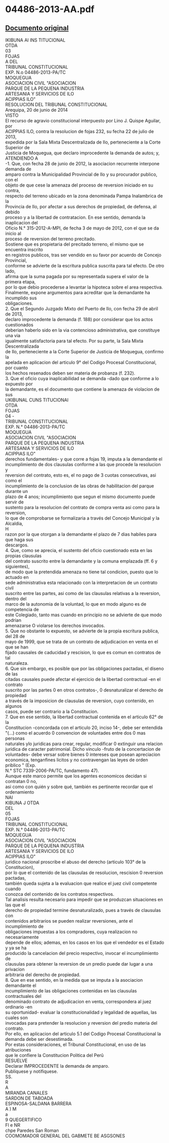 
04486-2013-AA.pdf
=================
  
[Documento original](https://tc.gob.pe/jurisprudencia/2014/04486-2013-AA.pdf)  
---  
IKIBUNA AI INS TITUCIONAL  
OTDA  
03  
FOJAS  
A DEL  
TRIBUNAL CONSTITUCIONAL  
EXP. N.o 04486-2013-PA/TC  
MOQUEGUA  
ASOCIACION CIVIL "ASOCIACION  
PARQUE DE LA PEQUENA INDUSTRIA  
ARTESANIA Y SERVICIOS DE ILO  
ACIPPIAS ILO"  
RESOLUCION DEL TRIBUNAL CONSTITUCIONAL  
Arequipa, 20 de junio de 2014  
VISTO  
El recurso de agravio constitucional interpuesto por Lino J. Quispe Aguilar, por  
ACIPPIAS ILO, contra la resolucion de fojas 232, su fecha 22 de julio de 2013,  
expedida por la Sala Mixta Descentralizada de Ilo, perteneciente a la Corte Superior de  
Justicia de Moquegua, que declaro improcedente la demanda de autos; y,  
ATENDIENDO A  
-1. Que, con fecha 28 de junio de 2012, la asociacion recurrente interpone demanda de  
amparo contra la Municipalidad Provincial de Ilo y su procurador publico, con el  
objeto de que cese la amenaza del proceso de reversion iniciado en su contra,  
respecto del terreno ubicado en la zona denominada Pampa Inalambrica de la  
Provincia de Ilo, por afectar a sus derechos de propiedad, de defensa, al debido  
proceso y a la libertad de contratacion. En ese sentido, demanda la inaplicacion del  
Oficio N.° 315-2012-A-MPI, de fecha 3 de mayo de 2012, con el que se da inicio al  
proceso de reversion del terreno precitado.  
Sostiene que es propietaria del precitado terreno, el mismo que se encuentra inscrito  
en registros publicos, tras ser vendido en su favor por acuerdo de Concejo Provincial,  
conforme se advierte de la escritura publica suscrita para tal efecto. De otro lado,  
afirma que la suma pagada por su representada supera el valor de la primera etapa,  
por lo que debio procederse a levantar la hipoteca sobre el area respectiva.  
Finalmente, expone argumentos para acreditar que la demandante ha incumplido sus  
obligaciones.  
2. Que el Segundo Juzgado Mixto del Puerto de Ilo, con fecha 29 de abril de 2013,  
declaro improcedente la demanda (f. 188) por considerar que los actos cuestionados  
deberian haberlo sido en la via contencioso administrativa, que constituye una via  
igualmente satisfactoria para tal efecto. Por su parte, la Sala Mixta Descentralizada  
de Ilo, perteneciente a la Corte Superior de Justicia de Moquegua, confirmo la  
apelada en aplicacion del articulo 9° del Codigo Procesal Constitucional, por cuanto  
los hechos resenados deben ser materia de probanza (f. 232).  
3. Que el oficio cuya inaplicabilidad se demanda -dado que conforme a lo expuesto por  
la demandante, es el documento que contiene la amenaza de violacion de sus  
UKIBUNAL CUNS TITUCIONAI  
OTDA  
FOJAS  
04 -  
TRIBUNAL CONSTITUCIONAL  
EXP. N.° 04486-2013-PA/TC  
MOQUEGUA  
ASOCIACION CIVIL "ASOCIACION  
PARQUE DE LA PEQUENA INDUSTRIA  
ARTESANIA Y SERVICIOS DE ILO  
ACIPPIAS ILO"  
derechos fundamentales- y que corre a fojas 19, imputa a la demandante el  
incumplimiento de dos clausulas conforme a las que procede la resolucion y  
reversion del contrato, esto es, el no pago de 3 cuotas consecutivas, asi como el  
incumplimiento de la conclusion de las obras de habilitacion del parque durante un  
plazo de 4 anos; incumplimiento que segun el mismo documento puede servir de  
sustento para la resolucion del contrato de compra venta asi como para la reversion,  
lo que de comprobarse se formalizaria a través del Concejo Municipal y la Alcaldia,  
H  
razon por la que otorgan a la demandante el plazo de 7 dias habiles para que haga sus  
descargos.  
4. Que, como se aprecia, el sustento del oficio cuestionado esta en las propias clausulas  
del contrato suscrito entre la demandante y la comuna emplazada (ff. 6 y siguientes),  
de modo que la pretendida amenaza no tiene tal condicion, puesto que lo actuado en  
sede administrativa esta relacionado con la interpretacion de un contrato civil  
suscrito entre las partes, asi como de las clausulas relativas a la reversion, dentro del  
marco de la autonomia de la voluntad, lo que en modo alguno es de competencia de  
este Colegiado, tanto mas cuando en principio no se advierte de que modo podrian  
amenazarse O violarse los derechos invocados.  
5. Que no obstante lo expuesto, se advierte de la propia escritura publica, del 28 de  
mayo de 1999, que se trata de un contrato de adjudicacion en venta en el que se han  
fijado causales de caducidad y rescision, lo que es comun en contratos de tal  
naturaleza.  
6. Que sin embargo, es posible que por las obligaciones pactadas, el diseno de las  
citadas causales puede afectar el ejercicio de la libertad contractual -en el contrato  
suscrito por las partes 0 en otros contratos-, 0 desnaturalizar el derecho de propiedad  
a través de la imposicion de clausulas de reversion, cuyo contenido, en algunos  
casos, puede ser contrario a la Constitucion.  
7. Que en ese sentido, la libertad contractual contenida en el articulo 62° de la  
Constitucion -concordada con el articulo 20, inciso 14-, debe ser entendida  
"(...) como el acuerdo 0 convencion de voluntades entre dos 0 mas personas  
naturales ylo juridicas para crear, regular, modificar 0 extinguir una relacion  
juridica de caracter patrimonial. Dicho vinculo -fruto de la concertacion de  
voluntades- debe versar sobre bienes 0 intereses que posean apreciacion  
economica, tenganfines licitos y no contravengan las leyes de orden priblico " (Exp.  
N.° STC 7339-2006-PA/TC, fundamento 47).  
Aunque este marco permite que los agentes economicos decidan si contratan 0 no,  
asi como con quién y sobre qué, también es pertinente recordar que el ordenamiento  
NAI  
KIBUNA J OTDA  
DEL  
05  
FOJAS  
TRIBUNAL CONSTITUCIONAL  
EXP. N.° 04486-2013-PA/TC  
MOQUEGUA  
ASOCIACION CIVIL "ASOCIACION  
PARQUE DE LA PEQUENA INDUSTRIA  
ARTESANIA Y SERVICIOS DE ILO  
ACIPPIAS ILO"  
juridico nacional proscribe el abuso del derecho (articulo 103° de la Constitucion),  
por lo que el contenido de las clausulas de resolucion, rescision 0 reversion pactadas,  
también queda sujeta a la evaluacion que realice el juez civil competente cuando  
conozca del contenido de los contratos respectivos.  
Tal analisis resulta necesario para impedir que se produzcan situaciones en las que el  
derecho de propiedad termine desnaturalizado, pues a través de clausulas con  
contenidos arbitrarios se pueden realizar reversiones, ante el incumplimiento de  
obligaciones impuestas a los compradores, cuya realizacion no necesariamente  
depende de ellos; ademas, en los casos en los que el vendedor es el Estado y ya se ha  
producido la cancelacion del precio respectivo, invocar el incumplimiento de  
clausulas para obtener la reversion de un predio puede dar lugar a una privacion  
arbitraria del derecho de propiedad.  
8. Que en ese sentido, en la medida que se imputa a la asociacion demandante el  
incumplimiento de las obligaciones contenidas en las clausulas contractuales del  
denominado contrato de adjudicacion en venta, correspondera al juez ordinario -en  
su oportunidad- evaluar la constitucionalidad y legalidad de aquellas, las cuales son  
invocadas para pretender la resolucion y reversion del predio materia del contrato.  
Por ello, en aplicacion del articulo 5.1 del Codigo Procesal Constitucional la  
demanda debe ser desestimada.  
Por estas consideraciones, el Tribunal Constitucional, en uso de las atribuciones  
que le confiere la Constitucion Politica del Perû  
RESUELVE  
Declarar IMPROCEDENTE la demanda de amparo.  
Publiquese y notifiquese.  
SS.  
R  
A  
MIRANDA CANALES  
SARDON DE TABOADA  
ESPINOSA-SALDANA BARRERA  
A ) M  
a  
9 QUEGERTIFICO  
Fl e  NR  
chpe Paredes San Roman  
COOMOMADOR GENERAL DEL GABMETE BE ASGSONES